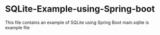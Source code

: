 # SQLite-Example-using-Spring-boot
This file contains an example of SQLite using Spring Boot
main.sqlite is example file
